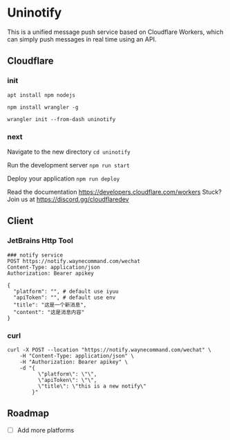 # Uninotify

This is a unified message push service based on Cloudflare Workers, which can simply push messages in real time using an API.

## Cloudflare

### init

```shell
apt install npm nodejs

npm install wrangler -g

wrangler init --from-dash uninotify
```

### next

Navigate to the new directory `cd uninotify`

Run the development server `npm run start`

Deploy your application `npm run deploy`

Read the documentation https://developers.cloudflare.com/workers
Stuck? Join us at https://discord.gg/cloudflaredev


## Client

### JetBrains Http Tool

```shell
### notify service
POST https://notify.waynecommand.com/wechat
Content-Type: application/json
Authorization: Bearer apikey

{
  "platform": "", # default use iyuu
  "apiToken": "", # default use env
  "title": "这是一个新消息",
  "content": "这是消息内容"
}
```

### curl

```shell
curl -X POST --location "https://notify.waynecommand.com/wechat" \
    -H "Content-Type: application/json" \
    -H "Authorization: Bearer apikey" \
    -d "{
          \"platform\": \"\",
          \"apiToken\": \"\",
          \"title\": \"this is a new notify\"
        }"
```




## Roadmap

- [ ] Add more platforms
